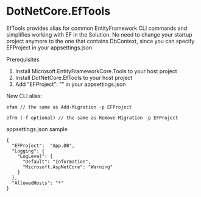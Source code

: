 # DotNetCore.EfTools

EfTools provides alias for common EntityFramework CLI commands and simplifies working with EF in the Solution. No need to change your startup project anymore to the one that contains DbContext, since you can specify EFProject in your appsettings.json

Prerequisites
1. Install Microsoft.EntityFrameworkCore.Tools to your host project
2. Install DotNetCore.EfTools to your host project
3. Add "EFProject": "<Project name that contains DbContext>" in your appsettings.json

New CLI alias:
```
efam // the same as Add-Migration -p EFProject
  
efrm (-f optional) // the same as Remove-Migration -p EFProject
```
  
appsettings.json sample
```
{
  "EFProject":  "App.DB",
  "Logging": {
    "LogLevel": {
      "Default": "Information",
      "Microsoft.AspNetCore": "Warning"
    }
  },
  "AllowedHosts": "*"
}
```

